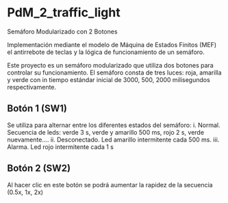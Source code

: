 # PdM_2_traffic_light

Semáforo Modularizado con 2 Botones

Implementación mediante el modelo de Máquina de Estados Finitos (MEF) el antirrebote de  teclas y la lógica de funcionamiento de un semáforo.

Este proyecto es un semáforo modularizado que utiliza dos botones para controlar su funcionamiento. El semáforo consta de tres luces: roja, amarilla y verde con in tiempo estándar inicial de 3000, 500, 2000 milisegundos respectivamente.

## Botón 1 (SW1) 
Se utiliza para alternar entre los diferentes estados del semáforo:
i. Normal. Secuencia de leds: verde 3 s, verde y amarillo 500 ms, rojo 2 s, verde nuevamente....
ii. Desconectado. Led amarillo intermitente cada 500 ms.
iii. Alarma. Led rojo intermitente cada 1 s

## Botón 2 (SW2)
Al hacer clic en este botón se podrá aumentar la rapidez de la secuencia (0.5x, 1x, 2x)
